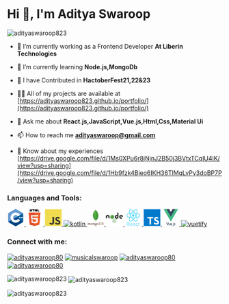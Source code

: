 <h1 >Hi 👋, I'm Aditya Swaroop</h1>


<p align="left"> <img src="https://komarev.com/ghpvc/?username=adityaswaroop823&label=Profile%20views&color=0e75b6&style=flat" alt="adityaswaroop823" /> </p>

- 🔭 I’m currently working as a Frontend Developer **At Liberin Technologies**

- 🌱 I’m currently learning **Node.js,MongoDb**

- 👯 I have Contributed in **HactoberFest21,22&23**

- 👨‍💻 All of my projects are available at [https://adityaswaroop823.github.io/portfolio/](https://adityaswaroop823.github.io/portfolio/)

- 💬 Ask me about **React.js,JavaScript,Vue.js,Html,Css,Material Ui**

- 📫 How to reach me **adityaswaroop@gmail.com**

- 📄 Know about my experiences [https://drive.google.com/file/d/1Ms0XPu6r8jNjnJ2B50j3BVtxTCqlU4lK/view?usp=sharing](https://drive.google.com/file/d/1Hb9fzk4Bjeo6IKH36TlMqLvPy3doBP7P/view?usp=sharing)
<h3 align="left">Languages and Tools:</h3>
<p align="left"> <a href="https://www.w3schools.com/cpp/" target="_blank" rel="noreferrer"> <img src="https://raw.githubusercontent.com/devicons/devicon/master/icons/cplusplus/cplusplus-original.svg" alt="cplusplus" width="40" height="40"/> </a> <a href="https://www.w3.org/html/" target="_blank" rel="noreferrer"> <img src="https://raw.githubusercontent.com/devicons/devicon/master/icons/html5/html5-original-wordmark.svg" alt="html5" width="40" height="40"/> </a> <a href="https://developer.mozilla.org/en-US/docs/Web/JavaScript" target="_blank" rel="noreferrer"> <img src="https://raw.githubusercontent.com/devicons/devicon/master/icons/javascript/javascript-original.svg" alt="javascript" width="40" height="40"/> </a> <a href="https://kotlinlang.org" target="_blank" rel="noreferrer"> <img src="https://www.vectorlogo.zone/logos/kotlinlang/kotlinlang-icon.svg" alt="kotlin" width="40" height="40"/> </a> <a href="https://www.mongodb.com/" target="_blank" rel="noreferrer"> <img src="https://raw.githubusercontent.com/devicons/devicon/master/icons/mongodb/mongodb-original-wordmark.svg" alt="mongodb" width="40" height="40"/> </a> <a href="https://nodejs.org" target="_blank" rel="noreferrer"> <img src="https://raw.githubusercontent.com/devicons/devicon/master/icons/nodejs/nodejs-original-wordmark.svg" alt="nodejs" width="40" height="40"/> </a> <a href="https://reactjs.org/" target="_blank" rel="noreferrer"> <img src="https://raw.githubusercontent.com/devicons/devicon/master/icons/react/react-original-wordmark.svg" alt="react" width="40" height="40"/> </a> <a href="https://www.typescriptlang.org/" target="_blank" rel="noreferrer"> <img src="https://raw.githubusercontent.com/devicons/devicon/master/icons/typescript/typescript-original.svg" alt="typescript" width="40" height="40"/> </a> <a href="https://vuejs.org/" target="_blank" rel="noreferrer"> <img src="https://raw.githubusercontent.com/devicons/devicon/master/icons/vuejs/vuejs-original-wordmark.svg" alt="vuejs" width="40" height="40"/> </a> <a href="https://vuetifyjs.com/en/" target="_blank" rel="noreferrer"> <img src="https://bestofjs.org/logos/vuetify.svg" alt="vuetify" width="40" height="40"/> </a> </p>

<h3 align="left">Connect with me:</h3>
<p align="left">
<a href="https://linkedin.com/in/adityaswaroop80" target="blank"><img align="center" src="https://raw.githubusercontent.com/rahuldkjain/github-profile-readme-generator/master/src/images/icons/Social/linked-in-alt.svg" alt="adityaswaroop80" height="30" width="40" /></a>
<a href="https://www.youtube.com/c/musicalswaroop" target="blank"><img align="center" src="https://raw.githubusercontent.com/rahuldkjain/github-profile-readme-generator/master/src/images/icons/Social/youtube.svg" alt="musicalswaroop" height="30" width="40" /></a>
<a href="https://www.hackerrank.com/adityaswaroop80" target="blank"><img align="center" src="https://raw.githubusercontent.com/rahuldkjain/github-profile-readme-generator/master/src/images/icons/Social/hackerrank.svg" alt="adityaswaroop80" height="30" width="40" /></a>
<a href="https://auth.geeksforgeeks.org/user/adityaswaroop80" target="blank"><img align="center" src="https://raw.githubusercontent.com/rahuldkjain/github-profile-readme-generator/master/src/images/icons/Social/geeks-for-geeks.svg" alt="adityaswaroop80" height="30" width="40" /></a>
</p>



<p><img align="left" src="https://github-readme-stats.vercel.app/api/top-langs?username=adityaswaroop823&show_icons=true&theme=dark&locale=en&layout=compact" alt="adityaswaroop823" /></p>

<p>&nbsp;<img align="center" src="https://github-readme-stats.vercel.app/api?username=adityaswaroop823&show_icons=true&locale=en" alt="adityaswaroop823" /></p>

<p><img align="center" src="https://github-readme-streak-stats.herokuapp.com/?user=adityaswaroop823&" alt="adityaswaroop823" /></p>
